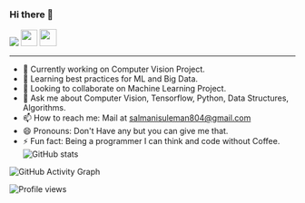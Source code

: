 ### Hi there 👋
[![](https://github.com/arpit-dwivedi/arpit-dwivedi.github.io/raw/master/assets/img/Webp.net-resizeimage.png)](https://www.linkedin.com/in/suleman-s-876903151/)
<a href="https://www.kaggle.com/sulemansalmani"><img src="https://github.com/arpit-dwivedi/arpit-dwivedi/raw/master/kaggle.png" height="29" width="29" ></a>
<a href="https://www.hackerrank.com/suleman804"><img src="https://s3.amazonaws.com/sr-marketplace-prod/wp-content/uploads/2015/08/hackerrank.jpg" height="30" width="30" ></a>
** **

- 🔭 Currently working on Computer Vision Project.
- 🌱 Learning best practices for ML and Big Data.
- 👯 Looking to collaborate on Machine Learning Project.
- 💬 Ask me about Computer Vision, Tensorflow, Python, Data Structures, Algorithms.
- 📫 How to reach me: Mail at salmanisuleman804@gmail.com
- 😄 Pronouns: Don't Have any but you can give me that.
- ⚡ Fun fact: Being a programmer I can think and code without Coffee.
![GitHub stats](https://github-readme-stats.vercel.app/api?username=hemachandirant&show_icons=true)  

![GitHub Activity Graph](https://activity-graph.herokuapp.com/graph?username=hemachandirant)  

![Profile views](https://gpvc.arturio.dev/hemachandirant)  
